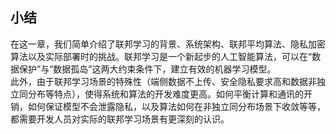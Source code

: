 ## 小结

在这一章，我们简单介绍了联邦学习的背景、系统架构、联邦平均算法、隐私加密算法以及实际部署时的挑战。联邦学习是一个新起步的人工智能算法，可以在“数据保护”与“数据孤岛”这两大约束条件下，建立有效的机器学习模型。  
此外，由于联邦学习场景的特殊性（端侧数据不上传、安全隐私要求高和数据非独立同分布等特点），使得系统和算法的开发难度更高。如何平衡计算和通讯的开销，如何保证模型不会泄露隐私，以及算法如何在非独立同分布场景下收敛等等，都需要开发人员对实际的联邦学习场景有更深刻的认识。
